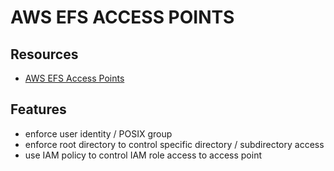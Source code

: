 # AWS EFS ACCESS POINTS

## Resources

- [AWS EFS Access Points](https://docs.aws.amazon.com/efs/latest/ug/efs-access-points.html)

## Features

- enforce user identity / POSIX group
- enforce root directory to control specific directory / subdirectory access
- use IAM policy to control IAM role access to access point